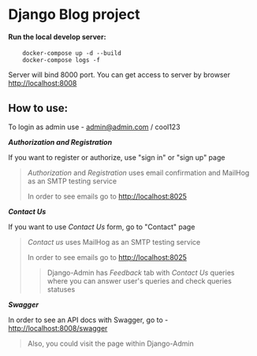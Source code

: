# Django Blog project

#### Run the local develop server:
	    docker-compose up -d --build
        docker-compose logs -f

Server will bind 8000 port. You can get access to server by browser [http://localhost:8008](http://localhost:8008)


## How to use:

To login as admin use - admin@admin.com / cool123

***Authorization and Registration***

If you want to register or authorize, use "sign in" or "sign up" page
> *Authorization* and *Registration* uses email confirmation and MailHog as an SMTP testing service
> 
> In order to see emails go to [http://localhost:8025](http://localhost:8025)

***Contact Us***

If you want to use *Contact Us* form, go to "Contact" page

> *Contact us* uses MailHog as an SMTP testing service
> 
> In order to see emails go to [http://localhost:8025](http://localhost:8025)
> > Django-Admin has *Feedback* tab with *Contact Us* queries where you can answer user's queries and check queries statuses

***Swagger***

In order to see an API docs with Swagger, go to - [http://localhost:8008/swagger](http://localhost:8008/swagger)

> Also, you could visit the page within Django-Admin 
